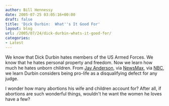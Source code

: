 ```yaml
---
author: Bill Hennessy
date: 2005-07-25 03:05:16+00:00
draft: false
title: 'Dick Durbin:  What''s It Good For'
layout: blog
url: /2005/07/24/dick-durbin-whats-it-good-for/
categories:
- Latest
---
```


We know that Dick Durbin hates members of the US Armed Forces.  We know that he hates personal property and freedom.  Now we learn how much he hates unborn children.  From [Jay Anderson](https://proecclesia.blogspot.com/2005/07/durbin-pro-life-stance-would.html), via [NewsMax](https://www.newsmax.com/archives/ic/2005/7/24/114739.shtml), via [NBC](https://www.msnbc.msn.com/), we learn Durbin considers being pro-life as a disqualifying defect for any judge.

I wonder how many abortions his wife and children account for?  After all, if abortions are such wonderful things, wouldn't he want the women he loves have a few?


